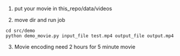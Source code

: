 1. put your movie in this_repo/data/videos

2. move dir and run job

```
cd src/demo
python demo_movie.py input_file test.mp4 output_file output.mp4
```

3. Movie encoding need 2 hours for 5 minute movie
